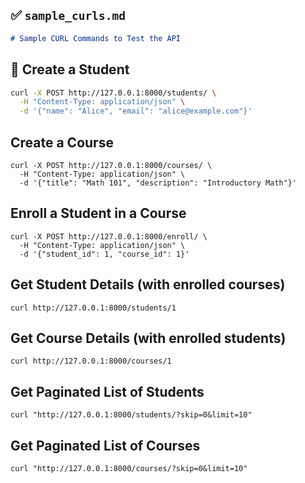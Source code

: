 ## ✅ `sample_curls.md`

```markdown
# Sample CURL Commands to Test the API
```
## 📌 Create a Student

```bash
curl -X POST http://127.0.0.1:8000/students/ \
  -H "Content-Type: application/json" \
  -d '{"name": "Alice", "email": "alice@example.com"}'
```
## Create a Course
```
curl -X POST http://127.0.0.1:8000/courses/ \
  -H "Content-Type: application/json" \
  -d '{"title": "Math 101", "description": "Introductory Math"}'
```

## Enroll a Student in a Course
```
curl -X POST http://127.0.0.1:8000/enroll/ \
  -H "Content-Type: application/json" \
  -d '{"student_id": 1, "course_id": 1}'
```
## Get Student Details (with enrolled courses)
```
curl http://127.0.0.1:8000/students/1
```
## Get Course Details (with enrolled students)
```
curl http://127.0.0.1:8000/courses/1
```

## Get Paginated List of Students
```
curl "http://127.0.0.1:8000/students/?skip=0&limit=10"
```

## Get Paginated List of Courses
```
curl "http://127.0.0.1:8000/courses/?skip=0&limit=10"
```
